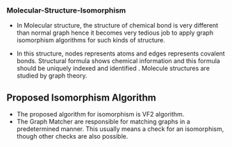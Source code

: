 ### Molecular-Structure-Isomorphism

- In Molecular structure, the structure of chemical bond is very different than normal graph hence it becomes very tedious job to apply graph isomorphism algorithms for such kinds of structure. 

- In this structure, nodes represents atoms and edges represents covalent bonds. Structural formula shows chemical information and this formula should be uniquely indexed and identified . Molecule structures are studied by graph theory.


## Proposed Isomorphism Algorithm

- The proposed algorithm for isomorphism is VF2 algorithm.
- The Graph Matcher are responsible for matching graphs in a predetermined manner. This usually means a check for an isomorphism, though other checks are also possible.



